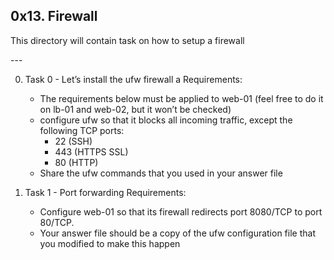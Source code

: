 **0x13. Firewall**
---
<p>This directory will contain task on how to setup a firewall</p>
---

0. Task 0 - Let’s install the ufw firewall a
Requirements:

	- The requirements below must be applied to web-01 (feel free to do it on lb-01 and web-02, but it won’t be checked)
	- configure ufw so that it blocks all incoming traffic, except the following TCP ports:
		- 22 (SSH)
		- 443 (HTTPS SSL)
		- 80 (HTTP)
	- Share the ufw commands that you used in your answer file

1. Task 1 - Port forwarding
Requirements:

	- Configure web-01 so that its firewall redirects port 8080/TCP to port 80/TCP.
	- Your answer file should be a copy of the ufw configuration file that you modified to make this happen
